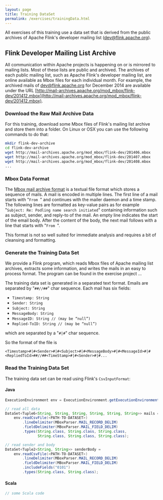 ```yaml
---
layout: page
title: Training DataSet
permalink: /exercises/trainingData.html
---
```


All exercises of this training use a data set that is derived from the public archives of Apache Flink's developer mailing list (dev@flink.apache.org). 

## Flink Developer Mailing List Archive

All communication within Apache projects is happening on or is mirrored to mailing lists. Most of these lists are public and archived. The archives of each public mailing list, such as Apache Flink's developer mailing list, are online available as Mbox files for each individual month. For example, the archived mails of dev@flink.apache.org for December 2014 are available under the URL [http://mail-archives.apache.org/mod_mbox/flink-dev/201412.mbox](http://mail-archives.apache.org/mod_mbox/flink-dev/201412.mbox). 

### Download the Raw Mail Archive Data

For this training, download some Mbox files of Flink's mailing list archive and store them into a folder. On Linux or OSX you can use the following commands to do that:

~~~bash
mkdir flink-dev-archive
cd flink-dev-archive
wget http://mail-archives.apache.org/mod_mbox/flink-dev/201406.mbox
wget http://mail-archives.apache.org/mod_mbox/flink-dev/201407.mbox
wget http://mail-archives.apache.org/mod_mbox/flink-dev/201408.mbox
...
~~~

### Mbox Data Format

The [Mbox mail archive format](http://en.wikipedia.org/wiki/Mbox) is a textual file format which stores a sequence of mails. A mail is encoded in multiple lines. The first line of a mail starts with "`From `" and continues with the mailer daemon and a time stamp. The following lines are formatted as key-value pairs as for example "`Subject: Re: Podling name search initiated`" containing information such as subject, sender, and reply-to of the mail. An empty line indicates the start of the email body. After the content of the body, the next mail follows with a line that starts with "`From `".

This format is not so well suited for immediate analysis and requires a bit of cleansing and formatting.

### Generate the Training Data Set

We provide a Flink program, which reads Mbox files of Apache mailing list archives, extracts some information, and writes the mails in an easy to process format. The program can be found in the exercise project ...

The training data set is generated in a separated text format. Emails are separated by "`##//##`" char sequence.
Each mail has six fields:

- `Timestamp: String`
- `Sender: String`
- `Subject: String`
- `MessageBody: String`
- `MessageID: String // (may be “null”)`
- `Replied-ToID: String // (may be “null”)`

which are separated by a "`#|#`" char sequence.

So the format of the file is 

~~~
<Timestamp>#|#<Sender>#|#<Subject>#|#<MessageBody>#|#<MessageId>#|#<RepliedToId>##//##<TimeStamp>#|#<Sender>#|#...
~~~

### Read the Training Data Set

The training data set can be read using Flink's `CsvInputFormat`:

#### Java

~~~java
ExecutionEnvironment env = ExecutionEnvironment.getExecutionEnvironment();

// read all data
DataSet<Tuple6<String, String, String, String, String, String>> mails =
	env.readCsvFile(<PATH-TO-DATASET>)
		.lineDelimiter(MBoxParser.MAIL_RECORD_DELIM)
		.fieldDelimiter(MBoxParser.MAIL_FIELD_DELIM)
		.types(String.class, String.class, String.class, 
			   String.class, String.class, String.class);

// read sender and body
DataSet<Tuple2<String, String>> senderBody =
	env.readCsvFile(<PATH-TO-DATASET>)
		.lineDelimiter(MBoxParser.MAIL_RECORD_DELIM)
		.fieldDelimiter(MBoxParser.MAIL_FIELD_DELIM)
		.includeFields("0101")
		.types(String.class, String.class);
~~~

#### Scala

~~~scala
// some Scala code
~~~